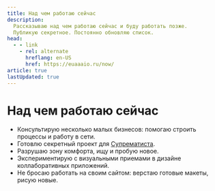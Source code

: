 ```yaml
---
title: Над чем работаю сейчас
description:
  Рассказываю над чем работаю сейчас и буду работать позже.
  Публикую секретное. Постоянно обновляю список.
head:
  - - link
    - rel: alternate
      hreflang: en-US
      href: https://euaaaio.ru/now/
article: true
lastUpdated: true
---
```


# Над чем работаю сейчас

- Консультирую несколько малых бизнесов: помогаю строить процессы и работу в сети.
- Готовлю секретный проект для [Супрематиста](https://suprematist.cc).
- Разрушаю зону комфорта, ищу и пробую новое.
- Экспериментирую с&nbsp;визуальными приемами в&nbsp;дизайне коллаборативных приложений.
- Не&nbsp;бросаю работать на&nbsp;своим сайтом: верстаю готовые макеты, рисую новые.
